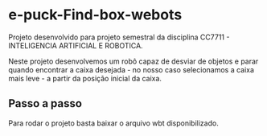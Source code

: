 # e-puck-Find-box-webots

Projeto desenvolvido para projeto semestral da disciplina CC7711 - INTELIGENCIA ARTIFICIAL E ROBOTICA.

Neste projeto desenvolvemos um robô capaz de desviar de objetos e parar quando encontrar a caixa desejada - no nosso caso selecionamos a caixa mais leve - a partir da posição inicial da caixa.

## Passo a passo 

Para rodar o projeto basta baixar o arquivo wbt disponibilizado. 
